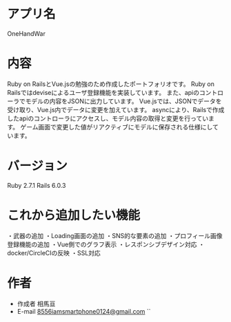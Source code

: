 
# アプリ名
OneHandWar

# 内容
Ruby on RailsとVue.jsの勉強のため作成したポートフォリオです。
Ruby on Railsではdeviseによるユーザ登録機能を実装しています。
また、apiのコントローラでモデルの内容をJSONに出力しています。
Vue.jsでは、JSONでデータを受け取り、Vue.js内でデータに変更を加えています。
asyncにより、Railsで作成したapiのコントローラにアクセスし、モデル内容の取得と変更を行っています。
ゲーム画面で変更した値がリアクティブにモデルに保存される仕様にしています。

# バージョン
Ruby 2.7.1
Rails 6.0.3

# これから追加したい機能
・武器の追加
・Loading画面の追加
・SNS的な要素の追加
・プロフィール画像登録機能の追加
・Vue側でのグラフ表示
・レスポンシブデザイン対応
・docker/CircleCIの反映
・SSL対応

# 作者
* 作成者
相馬亘
* E-mail
8556iamsmartphone0124@gmail.com
``
